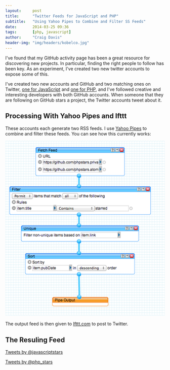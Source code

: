 ```yaml
---
layout:     post
title:      "Twitter Feeds for JavaScript and PHP"
subtitle:   "Using Yahoo Pipes to Combine and Filter SS Feeds"
date:       2014-03-25 09:36
tags:       [php, javascript]
author:     "Craig Davis"
header-img: "img/headers/kobelco.jpg"
---
```


I've found that my GitHub activity page has been a great resource for discovering new projects. In particular, finding the right people to follow has been key. As an experiment, I've created two new twitter accounts to expose some of this.

I've created two new accounts and GitHub and two matching ones on Twitter, [one for JavaScript][js_stars] and [one for PHP][php_stars], and I've followed creative and interesting developers with both GitHub accounts. When someone that they are following on GitHub stars a project, the Twitter accounts tweet about it.

## Processing With Yahoo Pipes and Ifttt

These accounts each generate two RSS feeds. I use [Yahoo Pipes][pipes] to combine and filter these feeds. You can see how this currently works:

![Filtering and Combining](/img/posts/pipes-workflow.png "Yahoo Pipes")

The output feed is then given to [Ifttt.com][ifttt] to post to Twitter.

## The Resuling Feed

<a class="twitter-timeline" href="https://twitter.com/javascriptstars" data-widget-id="448600771701907457">Tweets by @javascriptstars</a>
<script>!function(d,s,id){var js,fjs=d.getElementsByTagName(s)[0],p=/^http:/.test(d.location)?'http':'https';if(!d.getElementById(id)){js=d.createElement(s);js.id=id;js.src=p+"://platform.twitter.com/widgets.js";fjs.parentNode.insertBefore(js,fjs);}}(document,"script","twitter-wjs");</script>

<a class="twitter-timeline" href="https://twitter.com/php_stars" data-widget-id="448600549517058049">Tweets by @php_stars</a>
<script>!function(d,s,id){var js,fjs=d.getElementsByTagName(s)[0],p=/^http:/.test(d.location)?'http':'https';if(!d.getElementById(id)){js=d.createElement(s);js.id=id;js.src=p+"://platform.twitter.com/widgets.js";fjs.parentNode.insertBefore(js,fjs);}}(document,"script","twitter-wjs");</script>

[js_stars]: https://twitter.com/javascriptstars
[php_stars]: https://twitter.com/php_stars
[pipes]: http://pipes.yahoo.com/pipes/
[ifttt]: https://ifttt.com
